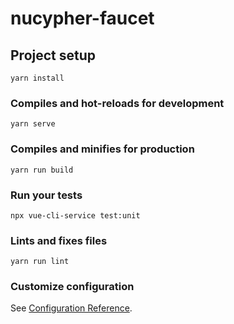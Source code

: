 # nucypher-faucet

## Project setup
```
yarn install
```

### Compiles and hot-reloads for development
```
yarn serve
```

### Compiles and minifies for production
```
yarn run build
```

### Run your tests
```
npx vue-cli-service test:unit
```

### Lints and fixes files
```
yarn run lint
```

### Customize configuration
See [Configuration Reference](https://cli.vuejs.org/config/).
